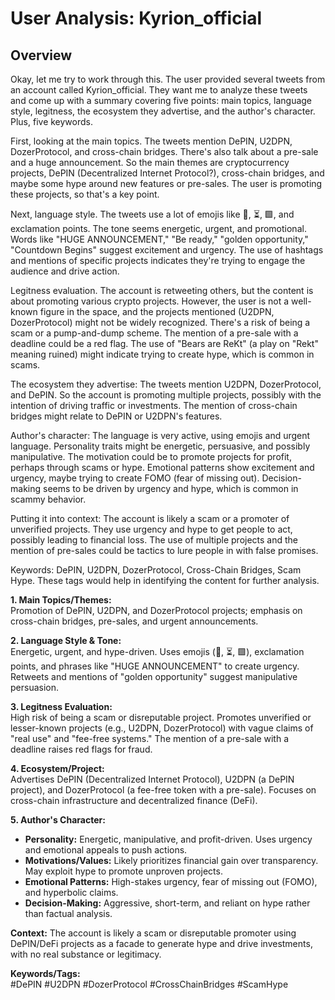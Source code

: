 # User Analysis: Kyrion_official

## Overview

<think>
Okay, let me try to work through this. The user provided several tweets from an account called Kyrion_official. They want me to analyze these tweets and come up with a summary covering five points: main topics, language style, legitness, the ecosystem they advertise, and the author's character. Plus, five keywords.

First, looking at the main topics. The tweets mention DePIN, U2DPN, DozerProtocol, and cross-chain bridges. There's also talk about a pre-sale and a huge announcement. So the main themes are cryptocurrency projects, DePIN (Decentralized Internet Protocol?), cross-chain bridges, and maybe some hype around new features or pre-sales. The user is promoting these projects, so that's a key point.

Next, language style. The tweets use a lot of emojis like 💚, ⏳, 🟩, and exclamation points. The tone seems energetic, urgent, and promotional. Words like "HUGE ANNOUNCEMENT," "Be ready," "golden opportunity," "Countdown Begins" suggest excitement and urgency. The use of hashtags and mentions of specific projects indicates they're trying to engage the audience and drive action.

Legitness evaluation. The account is retweeting others, but the content is about promoting various crypto projects. However, the user is not a well-known figure in the space, and the projects mentioned (U2DPN, DozerProtocol) might not be widely recognized. There's a risk of being a scam or a pump-and-dump scheme. The mention of a pre-sale with a deadline could be a red flag. The use of "Bears are ReKt" (a play on "Rekt" meaning ruined) might indicate trying to create hype, which is common in scams.

The ecosystem they advertise: The tweets mention U2DPN, DozerProtocol, and DePIN. So the account is promoting multiple projects, possibly with the intention of driving traffic or investments. The mention of cross-chain bridges might relate to DePIN or U2DPN's features.

Author's character: The language is very active, using emojis and urgent language. Personality traits might be energetic, persuasive, and possibly manipulative. The motivation could be to promote projects for profit, perhaps through scams or hype. Emotional patterns show excitement and urgency, maybe trying to create FOMO (fear of missing out). Decision-making seems to be driven by urgency and hype, which is common in scammy behavior.

Putting it into context: The account is likely a scam or a promoter of unverified projects. They use urgency and hype to get people to act, possibly leading to financial loss. The use of multiple projects and the mention of pre-sales could be tactics to lure people in with false promises.

Keywords: DePIN, U2DPN, DozerProtocol, Cross-Chain Bridges, Scam Hype. These tags would help in identifying the content for further analysis.
</think>

**1. Main Topics/Themes:**  
Promotion of DePIN, U2DPN, and DozerProtocol projects; emphasis on cross-chain bridges, pre-sales, and urgent announcements.  

**2. Language Style & Tone:**  
Energetic, urgent, and hype-driven. Uses emojis (💚, ⏳, 🟩), exclamation points, and phrases like "HUGE ANNOUNCEMENT" to create urgency. Retweets and mentions of "golden opportunity" suggest manipulative persuasion.  

**3. Legitness Evaluation:**  
High risk of being a scam or disreputable project. Promotes unverified or lesser-known projects (e.g., U2DPN, DozerProtocol) with vague claims of "real use" and "fee-free systems." The mention of a pre-sale with a deadline raises red flags for fraud.  

**4. Ecosystem/Project:**  
Advertises DePIN (Decentralized Internet Protocol), U2DPN (a DePIN project), and DozerProtocol (a fee-free token with a pre-sale). Focuses on cross-chain infrastructure and decentralized finance (DeFi).  

**5. Author's Character:**  
- **Personality:** Energetic, manipulative, and profit-driven. Uses urgency and emotional appeals to push actions.  
- **Motivations/Values:** Likely prioritizes financial gain over transparency. May exploit hype to promote unproven projects.  
- **Emotional Patterns:** High-stakes urgency, fear of missing out (FOMO), and hyperbolic claims.  
- **Decision-Making:** Aggressive, short-term, and reliant on hype rather than factual analysis.  

**Context:** The account is likely a scam or disreputable promoter using DePIN/DeFi projects as a facade to generate hype and drive investments, with no real substance or legitimacy.  

**Keywords/Tags:**  
#DePIN #U2DPN #DozerProtocol #CrossChainBridges #ScamHype